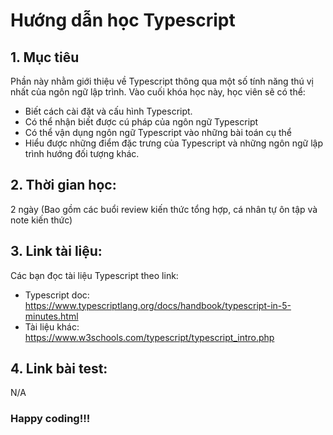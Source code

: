 # Hướng dẫn học Typescript

## 1. Mục tiêu
Phần này nhằm giới thiệu về Typescript thông qua một số tính năng thú vị nhất của ngôn ngữ lập trình.
Vào cuối khóa học này, học viên sẽ có thể:
  - Biết cách cài đặt và cấu hình Typescript.
  - Có thể nhận biết được cú pháp của ngôn ngữ Typescript
  - Có thể vận dụng ngôn ngữ Typescript vào những bài toán cụ thể
  - Hiểu được những điểm đặc trưng của Typescript và những ngôn ngữ lập trình hướng đối tượng khác.

## 2. Thời gian học:
2 ngày (Bao gồm các buổi review kiến thức tổng hợp, cá nhân tự ôn tập và note kiến thức)

## 3. Link tài liệu:
Các bạn đọc tài liệu Typescript theo link:
  - Typescript doc: https://www.typescriptlang.org/docs/handbook/typescript-in-5-minutes.html
  - Tài liệu khác: https://www.w3schools.com/typescript/typescript_intro.php

## 4. Link bài test:
N/A

### Happy coding!!!
